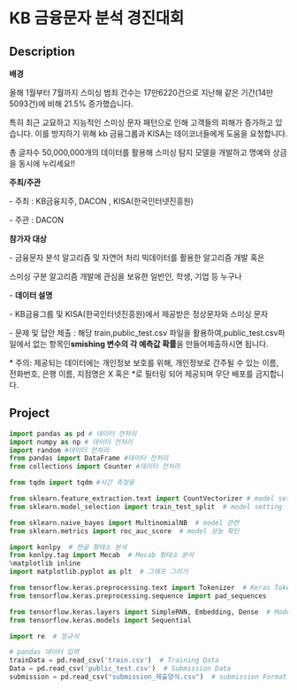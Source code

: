 # KB 금융문자 분석 경진대회

## Description

**배경**

올해 1월부터 7월까지 스미싱 범죄 건수는 17만6220건으로 지난해 같은 기간(14만5093건)에 비해 21.5% 증가했습니다.

특히 최근 교묘하고 지능적인 스미싱 문자 패턴으로 인해 고객들의 피해가 증가하고 있습니다. 이를 방지하기 위해 kb 금융그룹과 KISA는 데이코너들에게 도움을 요청합니다.



총 글자수 50,000,000개의 데이터를 활용해 스미싱 탐지 모델을 개발하고 명예와 상금을 동시에 누리세요!!



**주최/주관**

\- 주최 : KB금융지주, DACON , KISA(한국인터넷진흥원)

\- 주관 : DACON

 

**참가자 대상**

\- 금융문자 분석 알고리즘 및 자연어 처리 빅데이터를 활용한 알고리즘 개발 혹은

스미싱 구분 알고리즘 개발에 관심을 보유한 일반인, 학생, 기업 등 누구나



\- **데이터 설명**

\- KB금융그룹 및 KISA(한국인터넷진흥원)에서 제공받은 정상문자와 스미싱 문자 

\- 문제 및 답안 제출 : 해당 train,public_test.csv 파일을 활용하여,public_test.csv파일에서 없는 항목인**smishing 변수의 각 예측값 확률**을 만들어제출하시면 됩니다. 

\* 주의: 제공되는 데이터에는 개인정보 보호를 위해, 개인정보로 간주될 수 있는 이름, 전화번호, 은행 이름, 지점명은 X 혹은 *로 필터링 되어 제공되며 무단 배포를 금지합니다.



## Project

```python
import pandas as pd # 데이터 전처리
import numpy as np # 데이터 전처리
import random #데이터 전처리
from pandas import DataFrame #데이터 전처리
from collections import Counter #데이터 전처리

from tqdm import tqdm #시간 측정용

from sklearn.feature_extraction.text import CountVectorizer # model setting
from sklearn.model_selection import train_test_split  # model setting

from sklearn.naive_bayes import MultinomialNB  # model 관련
from sklearn.metrics import roc_auc_score  # model 성능 확인

import konlpy  # 한글 형태소 분석
from konlpy.tag import Mecab  # Mecab 형태소 분석 
%matplotlib inline
import matplotlib.pyplot as plt  # 그래프 그리기

from tensorflow.keras.preprocessing.text import Tokenizer  # Keras Tokenizer
from tensorflow.keras.preprocessing.sequence import pad_sequences

from tensorflow.keras.layers import SimpleRNN, Embedding, Dense  # Model learning
from tensorflow.keras.models import Sequential

import re  # 정규식

# pandas 데이터 입력
trainData = pd.read_csv('train.csv')  # Training Data
Data = pd.read_csv('public_test.csv')  # Submission Data
submission = pd.read_csv("submission_제출양식.csv")  # submission Format
```



